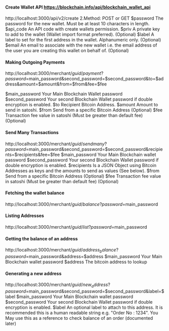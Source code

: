 #### Create Wallet API https://blockchain.info/api/blockchain_wallet_api
http://localhost:3000/api/v2/create
 2.Method: POST or GET
 $password The password for the new wallet. Must be at least 10 characters in length.
 $api_code An API code with create wallets permission.
 $priv A private key to add to the wallet (Wallet import format preferred). (Optional)
 $label A label to set for the first address in the wallet. Alphanumeric only. (Optional)
 $email An email to associate with the new wallet i.e. the email address of the user you are creating this wallet on behalf of. (Optional)

#### Making Outgoing Payments
http://localhost:3000/merchant/$guid/payment?password=$main_password&second_password=$second_password&to=$address&amount=$amount&from=$from&fee=$fee

  $main_password Your Main Blockchain Wallet password
  $second_password Your second Blockchain Wallet password if double encryption is enabled.
  $to Recipient Bitcoin Address.
  $amount Amount to send in satoshi.
  $from Send from a specific Bitcoin Address (Optional)
  $fee Transaction fee value in satoshi (Must be greater than default fee) (Optional)

#### Send Many Transactions
http://localhost:3000/merchant/$guid/sendmany?password=$main_password&second_password=$second_password&recipients=$recipients&fee=$fee
  $main_password Your Main Blockchain wallet password
  $second_password Your second Blockchain Wallet password if double encryption is enabled.
  $recipients Is a JSON Object using Bitcoin Addresses as keys and the amounts to send as values (See below).
  $from Send from a specific Bitcoin Address (Optional)
  $fee Transaction fee value in satoshi (Must be greater than default fee) (Optional)

#### Fetching the wallet balance
http://localhost:3000/merchant/$guid/balance?password=$main_password

#### Listing Addresses
http://localhost:3000/merchant/$guid/list?password=$main_password

#### Getting the balance of an address
http://localhost:3000/merchant/$guid/address_balance?password=$main_password&address=$address
  $main_password Your Main Blockchain wallet password
  $address The bitcoin address to lookup

#### Generating a new address
http://localhost:3000/merchant/$guid/new_address?password=$main_password&second_password=$second_password&label=$label
  $main_password Your Main Blockchain wallet password
  $second_password Your second Blockchain Wallet password if double encryption is enabled.
  $label An optional label to attach to this address. It is recommended this is a human readable string e.g. "Order No : 1234". You May use this as a reference to check balance of an order (documented later)
